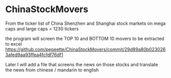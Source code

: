 # ChinaStockMovers

From the ticker list of China Shenzhen and Shanghai stock markets
on mega caps and large caps = 1230 tickers

the program will screen the TOP 10 and BOTTOM 10 movers
to be extracted to excel
https://github.com/pepeette/ChinaStockMovers/commit/29d89a80b0230263afed9aa93ffea4fcfdf76df1

Later I will add a file that screens the news on those stocks
and translate the news from chinese / mandarin to english
